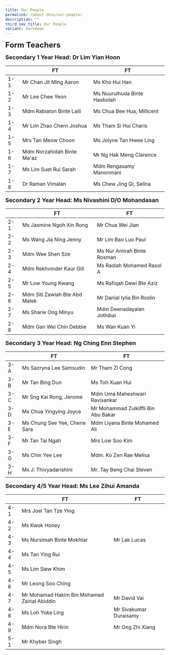 ```yaml
---
title: Our People
permalink: /about-skss/our-people/
description: ""
third_nav_title: Our People
variant: markdown
---
```

**<font size="5">Form Teachers</font>**

**<font size="4">Secondary 1 Year Head: Dr Lim Yian Hoon</font>**

|     | FT                                  | FT                       |
|-----|-------------------------------------|--------------------------|
| 1-1 | Mr Chan Jit Ming Aaron           |    Ms Kho Hui Han | Ms Bethany Toong
| 1-2 | Mr Lee Chee Yeon            |   Ms Nuurulhuda Binte Hasbolah
| 1-3 | Mdm Rabiaton Binte Laili   | Ms Chua Bee Hua, Millicent
| 1-4 |  Mr Lim Zhao Chern Joshua |     Ms Tham Si Hui Charis        
| 1-5 |  Mrs Tan Meow Choon        |    Ms Jolyne Tan Hwee Ling|Mr Heng Si Yuan Clement
| 1-6 |  Mdm Norzahidah Binte Ma'az               |   Mr Ng Hak Meng Clarence    |
| 1-7 |    Ms Lim Suet Rui Sarah            | Mdm Rengasamy Manonmani       |
| 1-8 | Dr Raman Vimalan |   Ms Chew Jing Qi, Selina   |



**<font size="4">Secondary 2 Year Head: Ms Nivashini D/O Mohandasan </font>**

|     | FT                        | FT                |
|-----|-------------------------|--------------------------|
| 2-1 |  Ms Jasmine Ngoh Xin Rong        |       Mr Chua Wei Jian                  |
| 2-2 | Ms Wang Jia Ning Jenny       | Mr Lim Bao Luo Paul           |
| 2-3 | Mdm Wee Shen Sze |     Ms Nur Amirah Binte Rosman               |Mr.Leong Kai Xin
| 2-4 | Mdm Rekhvinder Kaur Gill     | Ms Radiah Mohamed Rasol A     |
| 2-5 | Mr Low Young Kwang | Ms Rafiqah Dewi Bte Aziz      |Mr.Daniel Leong
| 2-6 | Mdm Siti Zawiah Bte Abd Malek  | Mr Danial Iylia Bin Roslin   | Mr Clement Tan
| 2-7 |     Ms Sharie Ong Minyu   |  Mdm Deenadayalan Jothibai   |
| 2-8 | Mdm Gan Wei Chin Debbie  | Ms Wan Kuan Yi |

**<font size="4">Secondary 3 Year Head: Ng Ching Enn Stephen </font>**

|     | FT                       | FT                        |
|-----|--------------------------|---------------------------|
| 3-A | Ms Sazryna Lee Samsudin     |   Mr Tham Zi Cong |          |
| 3-B |    Mr Tan Bing Dun                 |    Ms Toh Xuan Hui      |  
| 3-C |    Mr Sng Kai Rong, Jerome  |   Mdm Uma Maheshwari Ravisankar   |Mdm Su Xiao Min
| 3-D |    Ms Chua Yingying Joyce   |    Mr Mohammad Zulkiffli Bin Abu Bakar    |Mr Brillionne Wong
| 3-E |    Ms Chung See Yee, Cherie Sara  |        Mdm Liyana Binte Mohamed Ali        |
| 3-F |  Mr.Tan Tai Ngah                |       Mrs Low Soo Kim          |
| 3-G |      Ms Chin Yee Lee          |    Mdm. Ko Zen Rae Melisa           |
| 3-H |  Ms J. Thivyadarishini           |   Mr.  Tay Beng Chai Steven        |          |               

**<font size="4">Secondary 4/5 Year Head: Ms Lee Zihui Amanda </font>**

|     | FT                           | FT                     |
|-----|---------------------------|------------------------|
| 4-1 | Mrs Joel Tan Tze Ying  |           |Mr Ong Yen Ping
| 4-2 |  Ms Kwok Honey             |     |Mr Poon Lee Wang
| 4-3 |  Ms Nursimah Binte Mokhtar  |  Mr Lak Lucas  | Mdm Zurinawati Bte Jumahat
| 4-4 |  Ms Tan Ying Rui           |         |Mr Koh Yoke Peng Eunice
| 4-5 |  Ms Lim Siew Khim     |           |Mr Tan Caiyu Sam
| 4-6 |  Mr Leong Soo Ching   |      |Mr Mohd Shahrom Bin Mohd Taha
| 4-7 | Mr Mohamad Hakim Bin Mohamad Zainal Abiddin   |  Mr David Vai  |Mdm Serene Loh Swan Shya
| 4-8 |  Ms Loh Yoke Ling    |  Mr Sivakumar Duraisamy    |Mdm.Azrina Bte Md Salleh
| 4-9 |   Mdm Nora Bte Hirin   |   Mr Ong Zhi Xiang   |Mr Hisham Bin Zainal
| 5-1 |  Mr Khyber Singh  |            | Mdm Norafizah Shariff

